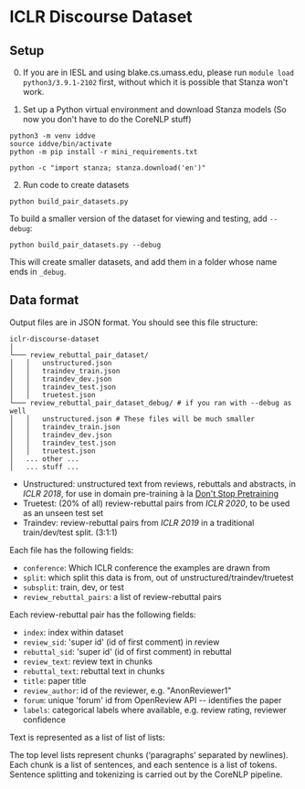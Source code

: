# ICLR Discourse Dataset

## Setup

0. If you are in IESL and using blake.cs.umass.edu, please run `module load python3/3.9.1-2102` first, without which it is possible that Stanza won't work.

1. Set up a Python virtual environment and download Stanza models (So now you don't have to do the CoreNLP stuff)
```
python3 -m venv iddve
source iddve/bin/activate
python -m pip install -r mini_requirements.txt

python -c "import stanza; stanza.download('en')"
```

2. Run code to create datasets
```
python build_pair_datasets.py
```

To build a smaller version of the dataset for viewing and testing, add `--debug`:

```
python build_pair_datasets.py --debug
```

This will create smaller datasets, and add them in a folder whose name ends in `_debug`.

## Data format

Output files are in JSON format. You should see this file structure:

```
iclr-discourse-dataset
│
└─── review_rebuttal_pair_dataset/
│   │   unstructured.json
│   │   traindev_train.json
│   │   traindev_dev.json
│   │   traindev_test.json
│   │   truetest.json
└─── review_rebuttal_pair_dataset_debug/ # if you ran with --debug as well
│   │   unstructured.json # These files will be much smaller
│   │   traindev_train.json
│   │   traindev_dev.json
│   │   traindev_test.json
│   │   truetest.json
│   ... other ...
│   ... stuff ...

```
* Unstructured: unstructured text from reviews, rebuttals and abstracts, in *ICLR 2018*, for use in domain pre-training à la [Don't Stop Pretraining](https://arxiv.org/abs/2004.10964)
* Truetest: (20% of all) review-rebuttal pairs from *ICLR 2020*, to be used as an unseen test set
* Traindev: review-rebuttal pairs from *ICLR 2019* in a traditional train/dev/test split. (3:1:1)

Each file has the following fields:
* `conference`: Which ICLR conference the examples are drawn from
* `split`: which split this data is from, out of unstructured/traindev/truetest
* `subsplit`: train, dev, or test
* `review_rebuttal_pairs`: a list of review-rebuttal pairs

Each review-rebuttal pair has the following fields:
* `index`: index within dataset 
* `review_sid`: 'super id' (id of first comment) in review 
* `rebuttal_sid`: 'super id' (id of first comment) in rebuttal 
* `review_text`: review text in chunks
* `rebuttal_text`: rebuttal text in chunks
* `title`: paper title
* `review_author`: id of the reviewer, e.g. "AnonReviewer1"
* `forum`: unique 'forum' id from OpenReview API -- identifies the paper
* `labels`: categorical labels where available, e.g. review rating, reviewer confidence

Text is represented as a list of list of lists:

The top level lists represent chunks (‘paragraphs’ separated by newlines). Each chunk is a list of sentences, and each sentence is a list of tokens. Sentence splitting and tokenizing is carried out by the CoreNLP pipeline.
